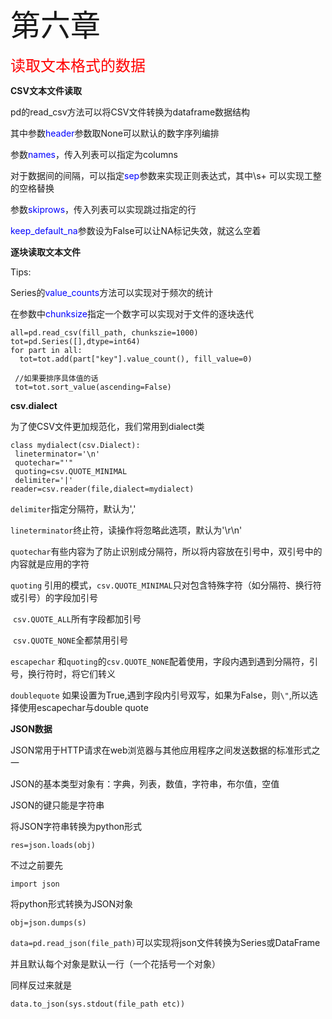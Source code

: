 <font size=8>第六章</font>



<font size=5, color=red>读取文本格式的数据</font>



**CSV文本文件读取**

pd的read_csv方法可以将CSV文件转换为dataframe数据结构

其中参数<font color=blue>header</font>参数取None可以默认的数字序列编排

参数<font color=blue>names</font>，传入列表可以指定为columns



对于数据间的间隔，可以指定<font color=blue>sep</font>参数来实现正则表达式，其中\s+ 可以实现工整的空格替换



参数<font color=blue>skiprows</font>，传入列表可以实现跳过指定的行



<font color=blue>keep_default_na</font>参数设为False可以让NA标记失效，就这么空着



**逐块读取文本文件**

Tips:

Series的<font color=blue>value_counts</font>方法可以实现对于频次的统计



在参数中<font color=blue>chunksize</font>指定一个数字可以实现对于文件的逐块迭代

```
all=pd.read_csv(fill_path, chunkszie=1000)
tot=pd.Series([],dtype=int64)
for part in all:
  tot=tot.add(part["key"].value_count(), fill_value=0)
  
 //如果要排序具体值的话
 tot=tot.sort_value(ascending=False)
```



**csv.dialect**

为了使CSV文件更加规范化，我们常用到dialect类

```
class mydialect(csv.Dialect):
 lineterminator='\n'
 quotechar="'"
 quoting=csv.QUOTE_MINIMAL
 delimiter='|'
reader=csv.reader(file,dialect=mydialect)
```

`delimiter`指定分隔符，默认为','

`lineterminator`终止符，读操作将忽略此选项，默认为'\r\n'

`quotechar`有些内容为了防止识别成分隔符，所以将内容放在引号中，双引号中的内容就是应用的字符

`quoting` 引用的模式，`csv.QUOTE_MINIMAL`只对包含特殊字符（如分隔符、换行符或引号）的字段加引号

​                                       `csv.QUOTE_ALL`所有字段都加引号

​                                       `csv.QUOTE_NONE`全都禁用引号

`escapechar`  和`quoting`的`csv.QUOTE_NONE`配着使用，字段内遇到遇到分隔符，引号，换行符时，将它们转义

`doublequote` 如果设置为True,遇到字段内引号双写，如果为False，则`\"`,所以选择使用escapechar与double quote



**JSON数据**

JSON常用于HTTP请求在web浏览器与其他应用程序之间发送数据的标准形式之一



JSON的基本类型对象有：字典，列表，数值，字符串，布尔值，空值

JSON的键只能是字符串



将JSON字符串转换为python形式

`res=json.loads(obj)`

不过之前要先

`import json`



将python形式转换为JSON对象

`obj=json.dumps(s)`





`data=pd.read_json(file_path)`可以实现将json文件转换为Series或DataFrame

并且默认每个对象是默认一行（一个花括号一个对象）

同样反过来就是

`data.to_json(sys.stdout(file_path etc))`

